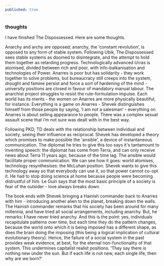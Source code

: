 ```yaml
---
published: true
---
```

### thoughts
I have finished The Dispossessed. Here are some thoughts.

Anarchy and archy are opposed; anarchy, the ‘constant revolution’, is opposed to any form of stable system. Following Ubik, The Dispossessed sees stable systems as doomed to disintegrate, and the attempt to hold them together as retarding progress. Technologically advanced Urras is atomised, divided between rich and poor, with info-balkanisation and technologies of Power. Anarres is poor but has solidarity - they work together to solve problems, but bureaucracy still creeps into the system, drought and famine persist and force a sort of hardening of the mind - university positions are closed in favour of mandatory manual labour. The anarchist project struggles to resist the rule-formulation impulse. Each world has its merits - the women on Anarres are more physically beautiful, for instance. Everything is a game on Anarres - Shevek distinguishes himself from those people by saying, ‘I am not a salesman’ - everything on Anarres is about selling appearance to people. There was a complex sexual assault scene that i’m not sure was dealt with in the best way. 

Following PKD, TD deals with the relationship between individual and society, seeing their influence as reciprocal. Shevek has developed a theory which promises to make possible the 'ansible', a device of instantaneous communication. The diplomat he tries to give this too says it's tantamount to inventing speech: the diplomat has come from Terra, and can only receive news about Terra 11 years ago, because of the time lag. The ansible would facilitate proper communication. We can see how it goes: world atomises, technology resynthesises: the McLuhan position. Shevek wants to give this technology away so that everybody can use it, so that power cannot co-opt it. He had to stop doing science at home because people were becoming distrustful of him. Le Guin says that the most basic principle of a society is fear of the outsider - love always breaks down. 

The book ends with Shevek bringing a Hainish commander back to Anarres with him - introducing another alien to the planet, breaking down the walls. The Hainish commander remarks that his society has been around for many millennia, and have tried all social arrangements, including anarchy. But, he remarks: __I__ have never tried anarchy. And this is the point: yes, individuals recapitulate patterns over time, but each time they do the pattern changes, because the world onto which it is being imposed has a different shape, as does the brain doing the imposing (this being a logical implication of cultural evolutionary theory). Hence, the failure of a social system in the past provides weak evidence, at best, for the eternal non-functionality of that system. This undermines capitalist realist positions. ‘They say there is nothing new under the sun. But if each life is not new, each single life, then why are we born?’
